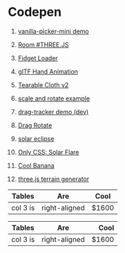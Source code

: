# Codepen

1.    [vanilla-picker-mini demo](https://codepen.io/Sphinxxxx/pen/xazoQN)

1.    [Room #THREE.JS](https://codepen.io/Sphinxxxx/pen/JmxZyR)

1.    [Fidget Loader](https://codepen.io/Sphinxxxx/pen/OoPXpm)

1.    [glTF Hand Animation](https://codepen.io/Sphinxxxx/pen/vRBxLG)

1.    [Tearable Cloth v2](https://codepen.io/Sphinxxxx/pen/PEqOYg)

1.    [scale and rotate example](https://codepen.io/Sphinxxxx/pen/EbgooY)

1.    [drag-tracker demo (dev)](https://codepen.io/Sphinxxxx/pen/XevmzY)

1.    [Drag Rotate](https://codepen.io/Sphinxxxx/pen/XaOBOG)

1.    [solar eclipse](https://codepen.io/Sphinxxxx/pen/RZJqgq)

1.    [Only CSS: Solar Flare](https://codepen.io/Sphinxxxx/pen/qXVaNX)

1.    [Cool Banana](https://codepen.io/Sphinxxxx/pen/pOwKEz)

1.    [three.js terrain generator](https://codepen.io/Sphinxxxx/pen/aZGMNr)

| Tables        | Are           | Cool  |
| ------------- |-------------| -----|
| col 3 is      | right-aligned | $1600 |

| Tables        | Are           | Cool  |
| ------------- |:-------------:| -----:|
| col 3 is      | right-aligned | $1600 |
